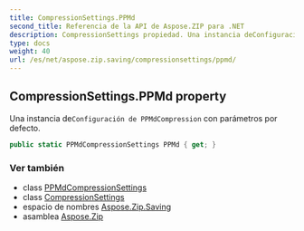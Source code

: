 ```yaml
---
title: CompressionSettings.PPMd
second_title: Referencia de la API de Aspose.ZIP para .NET
description: CompressionSettings propiedad. Una instancia deConfiguración de PPMdCompression con parámetros por defecto.
type: docs
weight: 40
url: /es/net/aspose.zip.saving/compressionsettings/ppmd/
---
```

## CompressionSettings.PPMd property

Una instancia de`Configuración de PPMdCompression` con parámetros por defecto.

```csharp
public static PPMdCompressionSettings PPMd { get; }
```

### Ver también

* class [PPMdCompressionSettings](../../ppmdcompressionsettings/)
* class [CompressionSettings](../)
* espacio de nombres [Aspose.Zip.Saving](../../compressionsettings/)
* asamblea [Aspose.Zip](../../../)


